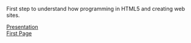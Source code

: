 First step to understand how programming in HTML5 and creating web sites.

<a href="https://antoinemotte.github.io/omis-475/presentation.html"> Presentation </a> <br>
<a href="https://antoinemotte.github.io/omis-475/soccer2.html"> First Page </a>
